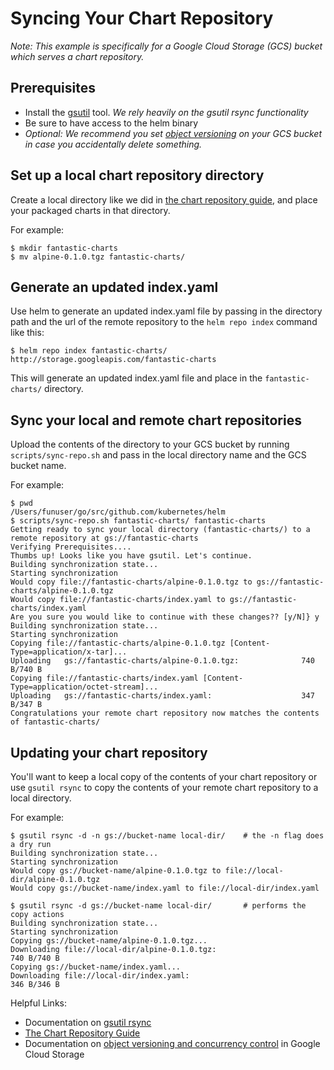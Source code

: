# Syncing Your Chart Repository
*Note: This example is specifically for a Google Cloud Storage (GCS) bucket which serves a chart repository.*

## Prerequisites
* Install the [gsutil](https://cloud.google.com/storage/docs/gsutil) tool. *We rely heavily on the gsutil rsync functionality*
* Be sure to have access to the helm binary
* _Optional: We recommend you set [object versioning](https://cloud.google.com/storage/docs/gsutil/addlhelp/ObjectVersioningandConcurrencyControl#top_of_page) on your GCS bucket in case you accidentally delete something._

## Set up a local chart repository directory
Create a local directory like we did in [the chart repository guide](chart_repository.md), and place your packaged charts in that directory.

For example:
```console
$ mkdir fantastic-charts
$ mv alpine-0.1.0.tgz fantastic-charts/
```

## Generate an updated index.yaml
Use helm to generate an updated index.yaml file by passing in the directory path and the url of the remote repository to the `helm repo index` command like this:

```console
$ helm repo index fantastic-charts/ http://storage.googleapis.com/fantastic-charts
```
This will generate an updated index.yaml file and place in the `fantastic-charts/` directory.

## Sync your local and remote chart repositories
Upload the contents of the directory to your GCS bucket by running `scripts/sync-repo.sh` and pass in the local directory name and the GCS bucket name.

For example:
```console
$ pwd
/Users/funuser/go/src/github.com/kubernetes/helm
$ scripts/sync-repo.sh fantastic-charts/ fantastic-charts
Getting ready to sync your local directory (fantastic-charts/) to a remote repository at gs://fantastic-charts
Verifying Prerequisites....
Thumbs up! Looks like you have gsutil. Let's continue.
Building synchronization state...
Starting synchronization
Would copy file://fantastic-charts/alpine-0.1.0.tgz to gs://fantastic-charts/alpine-0.1.0.tgz
Would copy file://fantastic-charts/index.yaml to gs://fantastic-charts/index.yaml
Are you sure you would like to continue with these changes?? [y/N]} y
Building synchronization state...
Starting synchronization
Copying file://fantastic-charts/alpine-0.1.0.tgz [Content-Type=application/x-tar]...
Uploading   gs://fantastic-charts/alpine-0.1.0.tgz:              740 B/740 B
Copying file://fantastic-charts/index.yaml [Content-Type=application/octet-stream]...
Uploading   gs://fantastic-charts/index.yaml:                    347 B/347 B
Congratulations your remote chart repository now matches the contents of fantastic-charts/
```
## Updating your chart repository
You'll want to keep a local copy of the contents of your chart repository or use `gsutil rsync` to copy the contents of your remote chart repository to a local directory.

For example:
```console
$ gsutil rsync -d -n gs://bucket-name local-dir/    # the -n flag does a dry run
Building synchronization state...
Starting synchronization
Would copy gs://bucket-name/alpine-0.1.0.tgz to file://local-dir/alpine-0.1.0.tgz
Would copy gs://bucket-name/index.yaml to file://local-dir/index.yaml

$ gsutil rsync -d gs://bucket-name local-dir/       # performs the copy actions
Building synchronization state...
Starting synchronization
Copying gs://bucket-name/alpine-0.1.0.tgz...
Downloading file://local-dir/alpine-0.1.0.tgz:                        740 B/740 B
Copying gs://bucket-name/index.yaml...
Downloading file://local-dir/index.yaml:                              346 B/346 B
```


Helpful Links:
* Documentation on [gsutil rsync](https://cloud.google.com/storage/docs/gsutil/commands/rsync#description)
* [The Chart Repository Guide](chart_repository.md)
* Documentation on [object versioning and concurrency control](https://cloud.google.com/storage/docs/gsutil/addlhelp/ObjectVersioningandConcurrencyControl#overview) in Google Cloud Storage

